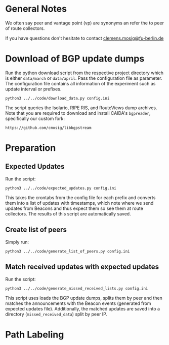 # General Notes

We often say peer and vantage point (vp) are synonyms an refer the to peer of
route collectors. 

If you have questions don't hesitate to contact clemens.mosig@fu-berlin.de

# Download of BGP update dumps

Run the python download script from the respective project directory which is
either `data/march` or `data/april`. Pass the configuration file as parameter.
The configuration file contains all information of the experiment such as
update interval or prefixes. 

    python3 ../../code/download_data.py config.ini

The script queries the Isolario, RIPE RIS, and RouteViews dump archives. Note
that you are required to download and install CAIDA's `bgpreader`, specifically
our custom fork:

    https://github.com/cmosig/libbgpstream   

# Preparation 

## Expected Updates

Run the script:

    python3 ../../code/expected_updates.py config.ini

This takes the crontabs from the config file for each prefix and converts them
into a list of updates with timestamps, which note where we send updates from
Beacons and thus expect them so see them at route collectors. The results of
this script are automatically saved.

## Create list of peers 

Simply run:

    python3 ../../code/generate_list_of_peers.py config.ini


## Match received updates with expected updates

Run the script:

    python3 ../../code/generate_missed_received_lists.py config.ini

This script uses loads the BGP update dumps, splits them by peer and then
matches the announcements with the Beacon events (generated from expected
updates file). Additionally, the matched updates are saved into a directory
(`missed_received_data`) split by peer IP. 

# Path Labeling


